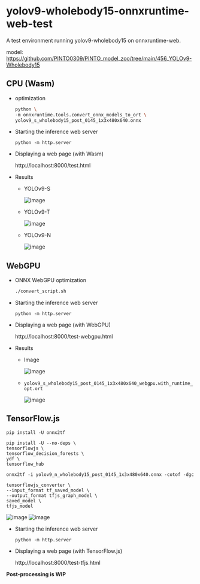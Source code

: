 # yolov9-wholebody15-onnxruntime-web-test
A test environment running yolov9-wholebody15 on onnxruntime-web.

model: https://github.com/PINTO0309/PINTO_model_zoo/tree/main/456_YOLOv9-Wholebody15

## CPU (Wasm)

- optimization
    ```bash
    python \
    -m onnxruntime.tools.convert_onnx_models_to_ort \
    yolov9_s_wholebody15_post_0145_1x3x480x640.onnx
    ```

- Starting the inference web server
    ```
    python -m http.server
    ```

- Displaying a web page (with Wasm)

    http://localhost:8000/test.html

- Results

    - YOLOv9-S

        ![image](https://github.com/user-attachments/assets/ff29a8e0-3ee3-4b23-8208-a6e80b1bfaff)

    - YOLOv9-T

        ![image](https://github.com/user-attachments/assets/200c0f69-17f7-4023-9f51-6c1747d1da9f)

    - YOLOv9-N

        ![image](https://github.com/user-attachments/assets/673fa82f-d7ef-4142-93ac-2e612a888c10)

## WebGPU

- ONNX WebGPU optimization
    ```bash
    ./convert_script.sh
    ```

- Starting the inference web server
    ```
    python -m http.server
    ```

- Displaying a web page (with WebGPU)

    http://localhost:8000/test-webgpu.html

- Results

    - Image

        ![image](https://github.com/user-attachments/assets/b6fa6393-6e54-4a9b-a7a0-261599ee0cf4)

    - `yolov9_s_wholebody15_post_0145_1x3x480x640_webgpu.with_runtime_opt.ort`

        ![image](https://github.com/user-attachments/assets/a044c104-3c37-4547-99de-5444bc0f9d71)

## TensorFlow.js

```
pip install -U onnx2tf

pip install -U --no-deps \
tensorflowjs \
tensorflow_decision_forests \
ydf \
tensorflow_hub

onnx2tf -i yolov9_n_wholebody15_post_0145_1x3x480x640.onnx -cotof -dgc

tensorflowjs_converter \
--input_format tf_saved_model \
--output_format tfjs_graph_model \
saved_model \
tfjs_model
```
![image](https://github.com/user-attachments/assets/23930019-854e-4346-b502-e7a051f3b7d2)
![image](https://github.com/user-attachments/assets/f6a24109-5dd6-421d-a7c8-06b29ae45843)

- Starting the inference web server
    ```
    python -m http.server
    ```

- Displaying a web page (with TensorFlow.js)

    http://localhost:8000/test-tfjs.html

**Post-processing is WIP**